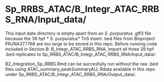 # Sp_RRBS_ATAC/B_Integr_ATAC_RRBS_RNA/Input_data/

This input data directory is empty apart from an *S. purpuratus* .gff3 file because the 39 hpf * S. purpuratus* Tn5 insert .bed files from Bioproject PRJNA377768 are too large to be stored in this repo. Before running code included in Section B: B_Integr_ATAC_RRBS_RNA, import all three 39 hpf .bed replicates to Sp_RRBS_ATAC/B_Integr_ATAC_RRBS_RNA/Input_data/.

B2_Integration_Sp_RRBS.Rmd can be succesfully run without the raw .bed files using ATAC_summary_peakSummaryALL.Rdata available in this repo under Sp_RRBS_ATAC/B_Integr_ATAC_RRBS_RNA/Output_data/.
